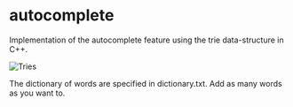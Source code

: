 # autocomplete
Implementation of the autocomplete feature using the trie data-structure in C++.

![Tries](https://miro.medium.com/max/630/1*f89l46VKjKPgnecqOw4V_w.png)

The dictionary of words are specified in dictionary.txt. Add as many words as you want to.
